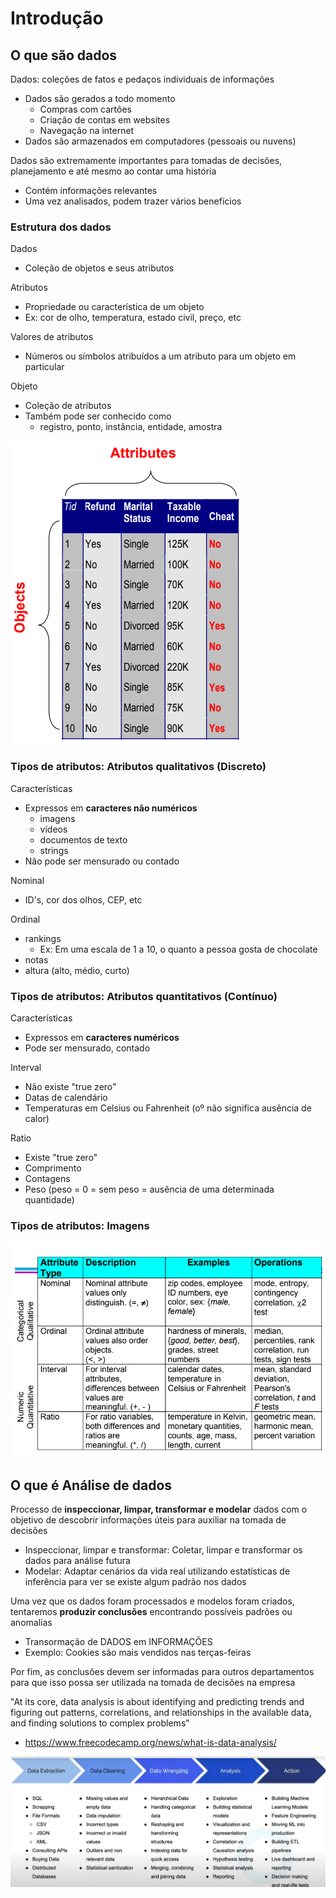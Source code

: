 # Introdução

## O que são dados

Dados: coleções de fatos e pedaços individuais de informações
- Dados são gerados a todo momento
    - Compras com cartões
    - Criação de contas em websites
    - Navegação na internet
- Dados são armazenados em computadores (pessoais ou nuvens)

Dados são extremamente importantes para tomadas de decisões, planejamento e até mesmo ao contar uma história
- Contém informações relevantes
- Uma vez analisados, podem trazer vários benefícios

### Estrutura dos dados

Dados
- Coleção de objetos e seus atributos

Atributos
- Propriedade ou característica de um objeto
- Ex: cor de olho, temperatura, estado civil, preço, etc

Valores de atributos
- Números ou símbolos atribuídos a um atributo para um objeto em particular

Objeto
- Coleção de atributos
- Também pode ser conhecido como
    - registro, ponto, instância, entidade, amostra

![Objeto](1-objeto.png)


### Tipos de atributos: Atributos qualitativos (Discreto)

Características
- Expressos em **caracteres não numéricos**
    - imagens
    - vídeos
    - documentos de texto
    - strings
- Não pode ser mensurado ou contado

Nominal
- ID's, cor dos olhos, CEP, etc

Ordinal
- rankings
    - Ex: Em uma escala de 1 a 10, o quanto a pessoa gosta de chocolate
- notas
- altura (alto, médio, curto)

### Tipos de atributos: Atributos quantitativos (Contínuo)

Características
- Expressos em **caracteres numéricos**
- Pode ser mensurado, contado

Interval
- Não existe "true zero"
- Datas de calendário
- Temperaturas em Celsius ou Fahrenheit (oº não significa ausência de calor)

Ratio
- Existe "true zero"
- Comprimento
- Contagens
- Peso (peso = 0 = sem peso = ausência de uma determinada quantidade)

### Tipos de atributos: Imagens

![Tipos de Atributos](1-tipos-atributos.png)

## O que é Análise de dados

Processo de **inspeccionar, limpar, transformar e modelar** dados com o objetivo de descobrir informações úteis para auxiliar na tomada de decisões
- Inspeccionar, limpar e transformar: Coletar, limpar e transformar os dados para análise futura
- Modelar: Adaptar cenários da vida real utilizando estatísticas de inferência para ver se existe algum padrão nos dados

Uma vez que os dados foram processados e modelos foram criados, tentaremos **produzir conclusões** encontrando possíveis padrões ou anomalias
- Transormação de DADOS em INFORMAÇÕES
- Exemplo: Cookies são mais vendidos nas terças-feiras

Por fim, as conclusões devem ser informadas para outros departamentos para que isso possa ser utilizada na tomada de decisões na empresa

"At its core, data analysis is about identifying and predicting trends and figuring out patterns, correlations, and relationships in the available data, and finding solutions to complex problems"
- https://www.freecodecamp.org/news/what-is-data-analysis/

![Data Analyses Process](1-data-analysis-process.png)